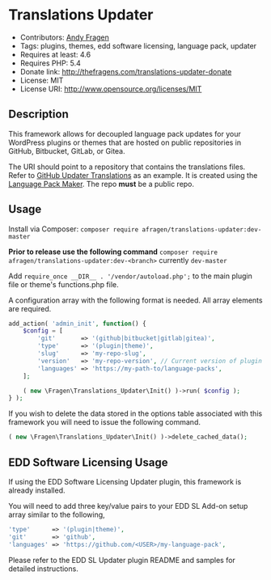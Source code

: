 
# Translations Updater

* Contributors: [Andy Fragen](https://github.com/afragen)
* Tags: plugins, themes, edd software licensing, language pack, updater
* Requires at least: 4.6
* Requires PHP: 5.4
* Donate link: <http://thefragens.com/translations-updater-donate>
* License: MIT
* License URI: <http://www.opensource.org/licenses/MIT>

## Description

This framework allows for decoupled language pack updates for your WordPress plugins or themes that are hosted on public repositories in GitHub, Bitbucket, GitLab, or Gitea.

 The URI should point to a repository that contains the translations files. Refer to [GitHub Updater Translations](https://github.com/afragen/github-updater-translations) as an example. It is created using the [Language Pack Maker](https://github.com/afragen/language-pack-maker). The repo **must** be a public repo.

## Usage

Install via Composer: `composer require afragen/translations-updater:dev-master`

**Prior to release use the following command**
`composer require afragen/translations-updater:dev-<branch>` currently `dev-master`

Add `require_once __DIR__ . '/vendor/autoload.php';` to the main plugin file or theme's functions.php file.

A configuration array with the following format is needed. All array elements are required.

```php
add_action( 'admin_init', function() {
	$config = [
		'git'       => '(github|bitbucket|gitlab|gitea)',
		'type'      => '(plugin|theme)',
		'slug'      => 'my-repo-slug',
		'version'   => 'my-repo-version', // Current version of plugin|theme.
		'languages' => 'https://my-path-to/language-packs',
	];

	( new \Fragen\Translations_Updater\Init() )->run( $config );
} );
```

If you wish to delete the data stored in the options table associated with this framework you will need to issue the following command.

```php
( new \Fragen\Translations_Updater\Init() )->delete_cached_data();
```

## EDD Software Licensing Usage

If using the EDD Software Licensing Updater plugin, this framework is already installed.

You will need to add three key/value pairs to your EDD SL Add-on setup array similar to the following,

```php
'type'      => '(plugin|theme)',
'git'       => 'github',
'languages' => 'https://github.com/<USER>/my-language-pack',
```

Please refer to the EDD SL Updater plugin README and samples for detailed instructions.
